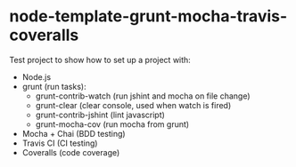 node-template-grunt-mocha-travis-coveralls
==========


Test project to show how to set up a project with:

-	Node.js
-	grunt (run tasks):
	- grunt-contrib-watch (run jshint and mocha on file change)
	- grunt-clear (clear console, used when watch is fired)
	- grunt-contrib-jshint (lint javascript)
	- grunt-mocha-cov (run mocha from grunt)
-	Mocha + Chai (BDD testing)
-	Travis CI (CI testing)
- Coveralls (code coverage)
